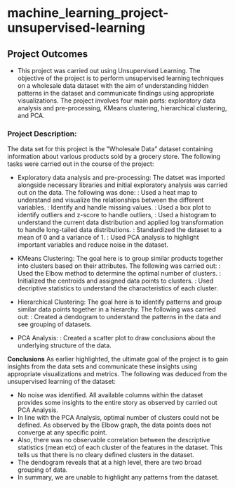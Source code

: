 # machine_learning_project-unsupervised-learning

## Project Outcomes
- This project was carried out using Unsupervised Learning. The objective of the project is to perform unsupervised learning techniques on a wholesale data dataset with the aim of understanding hidden patterns in the dataset and communicate findings using appropriate visualizations. The project involves four main parts: exploratory data analysis and pre-processing, KMeans clustering, hierarchical clustering, and PCA.

### Project Description:

The data set for this project is the "Wholesale Data" dataset containing information about various products sold by a grocery store.
The following tasks were carried out in the course of the project:

-	Exploratory data analysis and pre-processing: The datset was imported alongside necessary libraries and initial exploratory analysis was carried out on the data. The following was done:
  : Used a heat map to understand and visualize the relationships between the different variables.
 	: Identify and handle missing values.
 	: Used a box plot to identify outliers and z-score to handle outliers,
 	: Used a histogram to understand the current data distribution and applied log transformation to handle long-tailed data distributions.
 	: Standardized the dataset to a mean of 0 and a variance of 1.
 	: Used PCA analysis to highlight important variables and reduce noise in the dataset.
  
-	KMeans Clustering: The goal here is to group similar products together into clusters based on their attributes. The following was carried out:
  : Used the Elbow method to determine the optimal number of clusters.
 	: Initialized the centroids and assigned data points to clusters.
 	: Used decriptive statistics to understand the characteristics of each cluster.

- Hierarchical Clustering: The goal here is to identify patterns and group similar data points together in a hierarchy. The following was carried out:
  : Created a dendogram to understand the patterns in the data and see grouping of datasets.

- PCA Analysis:
  : Created a scatter plot to draw conclusions about the underlying structure of the data.

**Conclusions**
As earlier highlighted, the ultimate goal of the project is to gain insights from the data sets and communicate these insights using appropriate visualizations and metrics. The following was deduced from the unsupervised learning of the dataset:

- No noise was identified. All available columns within the dataset provides some insights to the entire story as observed by carried out PCA Analysis.
- In line with the PCA Analysis, optimal number of clusters could not be defined. As observed by the Elbow graph, the data points does not converge at any specific point.
- Also, there was no observable correlation between the descriptive statistics (mean etc) of each cluster of the features in the dataset. This tells us that there is no cleary defined clusters in the dataset.
- The dendogram reveals that at a high level, there are two broad grouping of data.
- In summary, we are unable to highlight any patterns from the dataset. 

